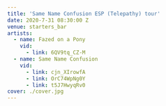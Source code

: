 ```yaml
---
title: 'Same Name Confusion ESP (Telepathy) tour'
date: 2020-7-31 08:30:00 Z
venue: starters_bar
artists:
  - name: Fazed on a Pony
    vid:
      - link: 6QV9tq_CZ-M
  - name: Same Name Confusion
    vid:
      - link: cjn_XIrowfA
      - link: OrC74WpNg0Y
      - link: t5J7HwyqRv0
cover: ./cover.jpg
---
```

